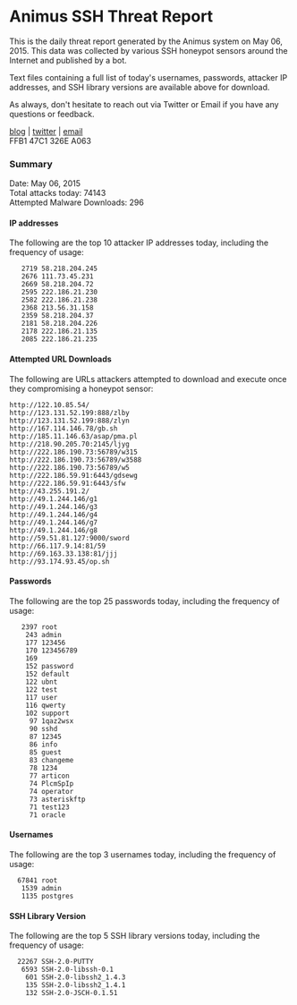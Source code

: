 # Animus SSH Threat Report

This is the daily threat report generated by the Animus system on May 06, 2015. This data was collected by various SSH honeypot sensors around the Internet and published by a bot.  

Text files containing a full list of today's usernames, passwords, attacker IP addresses, and SSH library versions are available above for download.  

As always, don't hesitate to reach out via Twitter or Email if you have any questions or feedback.  

[blog](http://morris.guru) | [twitter](https://twitter.com/andrew___morris) | [email](mailto:andrew@morris.guru)  
FFB1 47C1 326E A063  

### Summary

Date: May 06, 2015  
Total attacks today: 74143  
Attempted Malware Downloads: 296 

#### IP addresses
The following are the top 10 attacker IP addresses today, including the frequency of usage:
```
   2719 58.218.204.245
   2676 111.73.45.231
   2669 58.218.204.72
   2595 222.186.21.230
   2582 222.186.21.238
   2368 213.56.31.158
   2359 58.218.204.37
   2181 58.218.204.226
   2178 222.186.21.135
   2085 222.186.21.235
```

#### Attempted URL Downloads
The following are URLs attackers attempted to download and execute once they compromising a honeypot sensor:
```
http://122.10.85.54/
http://123.131.52.199:888/zlby
http://123.131.52.199:888/zlyn
http://167.114.146.78/gb.sh
http://185.11.146.63/asap/pma.pl
http://218.90.205.70:2145/ljyg
http://222.186.190.73:56789/w315
http://222.186.190.73:56789/w3588
http://222.186.190.73:56789/w5
http://222.186.59.91:6443/gdsewg
http://222.186.59.91:6443/sfw
http://43.255.191.2/
http://49.1.244.146/g1
http://49.1.244.146/g3
http://49.1.244.146/g4
http://49.1.244.146/g7
http://49.1.244.146/g8
http://59.51.81.127:9000/sword
http://66.117.9.14:81/59
http://69.163.33.138:81/jjj
http://93.174.93.45/op.sh
```

#### Passwords
The following are the top 25 passwords today, including the frequency of usage:
```
   2397 root
    243 admin
    177 123456
    170 123456789
    169 
    152 password
    152 default
    122 ubnt
    122 test
    117 user
    116 qwerty
    102 support
     97 1qaz2wsx
     90 sshd
     87 12345
     86 info
     85 guest
     83 changeme
     78 1234
     77 articon
     74 PlcmSpIp
     74 operator
     73 asteriskftp
     71 test123
     71 oracle
```

#### Usernames
The following are the top 3 usernames today, including the frequency of usage:
```
  67841 root
   1539 admin
   1135 postgres
```

#### SSH Library Version
The following are the top 5 SSH library versions today, including the frequency of usage:
```
  22267 SSH-2.0-PUTTY
   6593 SSH-2.0-libssh-0.1
    601 SSH-2.0-libssh2_1.4.3
    135 SSH-2.0-libssh2_1.4.1
    132 SSH-2.0-JSCH-0.1.51
```
